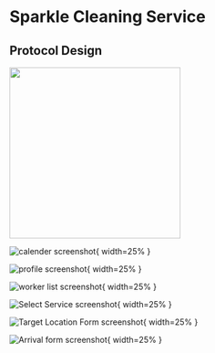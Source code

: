 #  Sparkle Cleaning Service

## Protocol Design 

<img src="https://github.com/kent5i5/SparkleCleaningService/blob/main/doc/home.png" width="300" >

![calender screenshot](/doc/calender.png){ width=25% }

![profile screenshot](/doc/profile.png){ width=25% }

![worker list screenshot](/doc/workerlist.png){ width=25% }

![Select Service  screenshot](/doc/select_service.png){ width=25% }

![Target Location Form screenshot](/doc/addresform.png){ width=25% }

![Arrival form screenshot](/doc/arrivalform.png){ width=25% }

